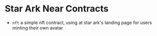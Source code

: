 # Star Ark Near Contracts

* `nft` a simple nft contract, using at star ark's landing page for users minting their own avatar


